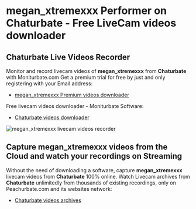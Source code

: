 # megan_xtremexxx Performer on Chaturbate - Free LiveCam videos downloader

## Chaturbate Live Videos Recorder

Monitor and record livecam videos of **megan_xtremexxx** from **Chaturbate** with Moniturbate.com
Get a premium trial for free by just and only registering with your Email address:
* [megan_xtremexxx Premium videos downloader](https://moniturbate.com/request-demo-licence-key.html)

Free livecam videos downloader - Moniturbate Software:
* [Chaturbate videos downloader](https://moniturbate.com/moniturbate-download-software.html)

![megan_xtremexxx livecam videos recorder](https://peachurnet.com/templates/moniturbate-software.png)


## Capture megan_xtremexxx videos from the Cloud and watch your recordings on Streaming

Without the need of downloading a software, capture **megan_xtremexxx** livecam videos from **Chaturbate** 100% online.
Watch Livecam archives from **Chaturbate** unlimitedly from thousands of existing recordings, only on Peachurbate.com and its websites network:
* [Chaturbate videos archives](https://peachurnet.com/)